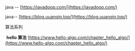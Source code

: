  java -- [https://javadoop.com/](https://javadoop.com/)

java-- [https://blog.uuanqin.top/](https://blog.uuanqin.top/)

算法系列

​	**hello 算法** [https://www.hello-algo.com/chapter_hello_algo/](https://www.hello-algo.com/chapter_hello_algo/)